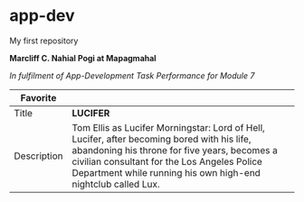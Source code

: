 # app-dev
My first repository

**Marcliff C. Nahial Pogi at Mapagmahal**

*In fulfilment of App-Development Task Performance for Module 7*

| Favorite |  |
| ----------- | ----------- |
| Title | **LUCIFER** |
| Description | Tom Ellis as Lucifer Morningstar: Lord of Hell, Lucifer, after becoming bored with his life, abandoning his throne for five years, becomes a civilian consultant for the Los Angeles Police Department while running his own high-end nightclub called Lux. |
